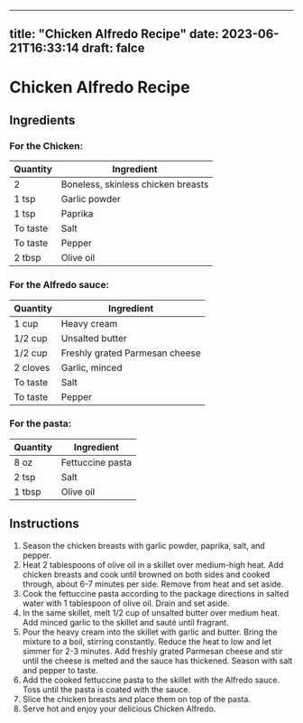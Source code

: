 
---
title: "Chicken Alfredo Recipe"
date: 2023-06-21T16:33:14
draft: falce
---

# Chicken Alfredo Recipe

## Ingredients

### For the Chicken:
| Quantity | Ingredient |
| ------   | ------     |
| 2        | Boneless, skinless chicken breasts |
| 1 tsp    | Garlic powder |
| 1 tsp    | Paprika |
| To taste | Salt |
| To taste | Pepper |
| 2 tbsp   | Olive oil |

### For the Alfredo sauce:
| Quantity | Ingredient |
| ------   | ------     |
| 1 cup    | Heavy cream |
| 1/2 cup  | Unsalted butter |
| 1/2 cup  | Freshly grated Parmesan cheese |
| 2 cloves | Garlic, minced |
| To taste | Salt |
| To taste | Pepper |

### For the pasta:
| Quantity | Ingredient |
| ------   | ------     |
| 8 oz     | Fettuccine pasta |
| 2 tsp    | Salt |
| 1 tbsp   | Olive oil |

## Instructions

1. Season the chicken breasts with garlic powder, paprika, salt, and pepper.
2. Heat 2 tablespoons of olive oil in a skillet over medium-high heat. Add chicken breasts and cook until browned on both sides and cooked through, about 6-7 minutes per side. Remove from heat and set aside.
3. Cook the fettuccine pasta according to the package directions in salted water with 1 tablespoon of olive oil. Drain and set aside.
4. In the same skillet, melt 1/2 cup of unsalted butter over medium heat. Add minced garlic to the skillet and sauté until fragrant.
5. Pour the heavy cream into the skillet with garlic and butter. Bring the mixture to a boil, stirring constantly. Reduce the heat to low and let simmer for 2-3 minutes. Add freshly grated Parmesan cheese and stir until the cheese is melted and the sauce has thickened. Season with salt and pepper to taste.
6. Add the cooked fettuccine pasta to the skillet with the Alfredo sauce. Toss until the pasta is coated with the sauce.
7. Slice the chicken breasts and place them on top of the pasta.
8. Serve hot and enjoy your delicious Chicken Alfredo.
